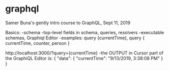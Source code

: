 # graphql
Samer Buna's gently intro course to GraphQL, Sept 11, 2019

Basics:
  -schema
  -top-level fields in schema, queries, resolvers
  -executable schemas, Graphiql Editor
  -examples: query {currentTime}, query { currentTime, counter, person }

  http://localhost:3000/?query={currentTime}
  -the OUTPUT in Cursor part of the GraphiQL Editor is:
  {
          "data": {
            "currentTime": "9/13/2019, 3:38:08 PM"
          }
  }
